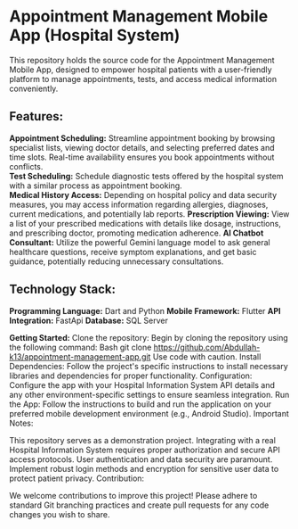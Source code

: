# Appointment Management Mobile App (Hospital System)
This repository holds the source code for the Appointment Management Mobile App, designed to empower hospital patients with a user-friendly platform to manage appointments, tests, and access medical information conveniently.

## Features:

**Appointment Scheduling:** Streamline appointment booking by browsing specialist lists, viewing doctor details, and selecting preferred dates and time slots. Real-time availability ensures you book appointments without conflicts. <br>
**Test Scheduling:** Schedule diagnostic tests offered by the hospital system with a similar process as appointment booking. <br>
**Medical History Access:** Depending on hospital policy and data security measures, you may access information regarding allergies, diagnoses, current medications, and potentially lab reports.
**Prescription Viewing:** View a list of your prescribed medications with details like dosage, instructions, and prescribing doctor, promoting medication adherence.
**AI Chatbot Consultant:** Utilize the powerful Gemini language model to ask general healthcare questions, receive symptom explanations, and get basic guidance, potentially reducing unnecessary consultations.

## Technology Stack:
**Programming Language:** Dart and Python 
**Mobile Framework:** Flutter
**API Integration:** FastApi
**Database:** SQL Server

**Getting Started:**
Clone the repository: Begin by cloning the repository using the following command:
Bash
git clone https://github.com/Abdullah-k13/appointment-management-app.git
Use code with caution.
Install Dependencies: Follow the project's specific instructions to install necessary libraries and dependencies for proper functionality.
Configuration: Configure the app with your Hospital Information System API details and any other environment-specific settings to ensure seamless integration.
Run the App: Follow the instructions to build and run the application on your preferred mobile development environment (e.g., Android Studio).
Important Notes:

This repository serves as a demonstration project. Integrating with a real Hospital Information System requires proper authorization and secure API access protocols.
User authentication and data security are paramount. Implement robust login methods and encryption for sensitive user data to protect patient privacy.
Contribution:

We welcome contributions to improve this project! Please adhere to standard Git branching practices and create pull requests for any code changes you wish to share.
